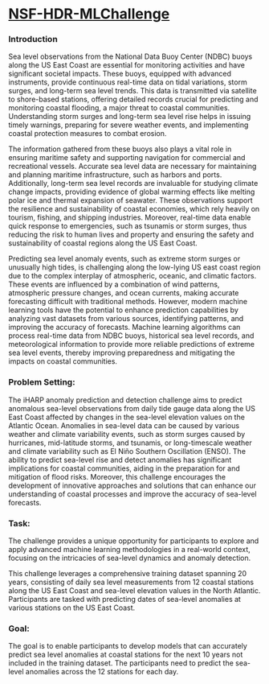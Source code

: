 # [NSF-HDR-MLChallenge](https://www.codabench.org/competitions/3223/)

### Introduction
Sea level observations from the National Data Buoy Center (NDBC) buoys along the US East Coast are essential for monitoring activities and have significant societal impacts. These buoys, equipped with advanced instruments, provide continuous real-time data on tidal variations, storm surges, and long-term sea level trends. This data is transmitted via satellite to shore-based stations, offering detailed records crucial for predicting and monitoring coastal flooding, a major threat to coastal communities. Understanding storm surges and long-term sea level rise helps in issuing timely warnings, preparing for severe weather events, and implementing coastal protection measures to combat erosion.

The information gathered from these buoys also plays a vital role in ensuring maritime safety and supporting navigation for commercial and recreational vessels. Accurate sea level data are necessary for maintaining and planning maritime infrastructure, such as harbors and ports. Additionally, long-term sea level records are invaluable for studying climate change impacts, providing evidence of global warming effects like melting polar ice and thermal expansion of seawater. These observations support the resilience and sustainability of coastal economies, which rely heavily on tourism, fishing, and shipping industries. Moreover, real-time data enable quick response to emergencies, such as tsunamis or storm surges, thus reducing the risk to human lives and property and ensuring the safety and sustainability of coastal regions along the US East Coast.

Predicting sea level anomaly events, such as extreme storm surges or unusually high tides, is challenging along the low-lying US east coast region due to the complex interplay of atmospheric, oceanic, and climatic factors. These events are influenced by a combination of wind patterns, atmospheric pressure changes, and ocean currents, making accurate forecasting difficult with traditional methods. However, modern machine learning tools have the potential to enhance prediction capabilities by analyzing vast datasets from various sources, identifying patterns, and improving the accuracy of forecasts. Machine learning algorithms can process real-time data from NDBC buoys, historical sea level records, and meteorological information to provide more reliable predictions of extreme sea level events, thereby improving preparedness and mitigating the impacts on coastal communities.

### Problem Setting:
The iHARP anomaly prediction and detection challenge aims to predict anomalous sea-level observations from daily tide gauge data along the US East Coast affected by changes in the sea-level elevation values on the Atlantic Ocean. Anomalies in sea-level data can be caused by various weather and climate variability events, such as storm surges caused by hurricanes, mid-latitude storms, and tsunamis, or long-timescale weather and climate variability such as El Niño Southern Oscillation (ENSO). The ability to predict sea-level rise and detect anomalies has significant implications for coastal communities, aiding in the preparation for and mitigation of flood risks. Moreover, this challenge encourages the development of innovative approaches and solutions that can enhance our understanding of coastal processes and improve the accuracy of sea-level forecasts.

### Task:
The challenge provides a unique opportunity for participants to explore and apply advanced machine learning methodologies in a real-world context, focusing on the intricacies of sea-level dynamics and anomaly detection.

This challenge leverages a comprehensive training dataset spanning 20 years, consisting of daily sea level measurements from 12 coastal stations along the US East Coast and sea-level elevation values in the North Atlantic. Participants are tasked with predicting dates of sea-level anomalies at various stations on the US East Coast.

### Goal:
The goal is to enable participants to develop models that can accurately predict sea level anomalies at coastal stations for the next 10 years not included in the training dataset. The participants need to predict the sea-level anomalies across the 12 stations for each day.
